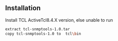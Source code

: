 ## Installation
Install TCL ActiveTcl8.4.X version, else unable to run

```sh
extract tcl-snmptools-1.0.tar
copy tcl-snmptools-1.0 to  tcl\bin
```